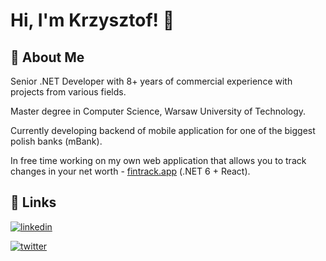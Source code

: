 
# Hi, I'm Krzysztof! 👋

## 🚀 About Me
Senior .NET Developer with 8+ years of commercial experience with projects from various fields.

Master degree in Computer Science, Warsaw University of Technology.

Currently developing backend of mobile application for one of the biggest polish banks (mBank).

In free time working on my own web application that allows you to track changes in your net worth - [fintrack.app](https://github.com/czuchrak/fintrack) (.NET 6 + React).


## 🔗 Links
[![linkedin](https://img.shields.io/badge/linkedin-0A66C2?style=for-the-badge&logo=linkedin&logoColor=white)](https://www.linkedin.com/in/krzysztof-czuchra-64aa9793/)

[![twitter](https://img.shields.io/badge/twitter-1DA1F2?style=for-the-badge&logo=twitter&logoColor=white)](https://twitter.com/krzczu)

